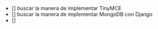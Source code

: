* [] buscar la manera de implementar TinyMCE
* [] buscar la manera de implementar MongoDB con Django 
* []  